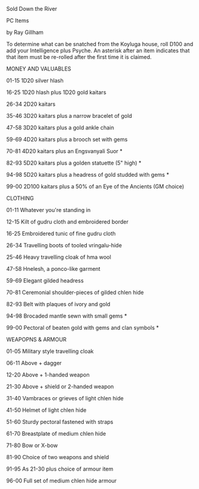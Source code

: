 Sold Down the River

PC Items

by Ray Gillham

To determine what can be snatched from the Koyluga house, roll D100 and add your Intelligence plus Psyche. An asterisk after an item indicates that that item must be re-rolled after the first time it is claimed.

MONEY AND VALUABLES

01-15 1D20 silver hlash

16-25 1D20 hlash plus 1D20 gold kaitars

26-34 2D20 kaitars

35-46 3D20 kaitars plus a narrow bracelet of gold

47-58 3D20 kaitars plus a gold ankle chain

59-69 4D20 kaitars plus a brooch set with gems

70-81 4D20 kaitars plus an Engsvanyali Suor *

82-93 5D20 kaitars plus a golden statuette (5" high) *

94-98 5D20 kaitars plus a headress of gold studded with gems *

99-00 2D100 kaitars plus a 50% of an Eye of the Ancients (GM choice)

CLOTHING

01-11 Whatever you're standing in

12-15 Kilt of gudru cloth and embroidered border

16-25 Embroidered tunic of fine gudru cloth

26-34 Travelling boots of tooled vringalu-hide

25-46 Heavy travelling cloak of hma wool

47-58 Hnelesh, a ponco-like garment

59-69 Elegant gilded headress

70-81 Ceremonial shoulder-pieces of gilded chlen hide

82-93 Belt with plaques of ivory and gold

94-98 Brocaded mantle sewn with small gems *

99-00 Pectoral of beaten gold with gems and clan symbols *

WEAPOPNS & ARMOUR

01-05 Military style travelling cloak

06-11 Above + dagger

12-20 Above + 1-handed weapon

21-30 Above + shield or 2-handed weapon

31-40 Vambraces or grieves of light chlen hide

41-50 Helmet of light chlen hide

51-60 Sturdy pectoral fastened with straps

61-70 Breastplate of medium chlen hide

71-80 Bow or X-bow

81-90 Choice of two weapons and shield

91-95 As 21-30 plus choice of armour item

96-00 Full set of medium chlen hide armour